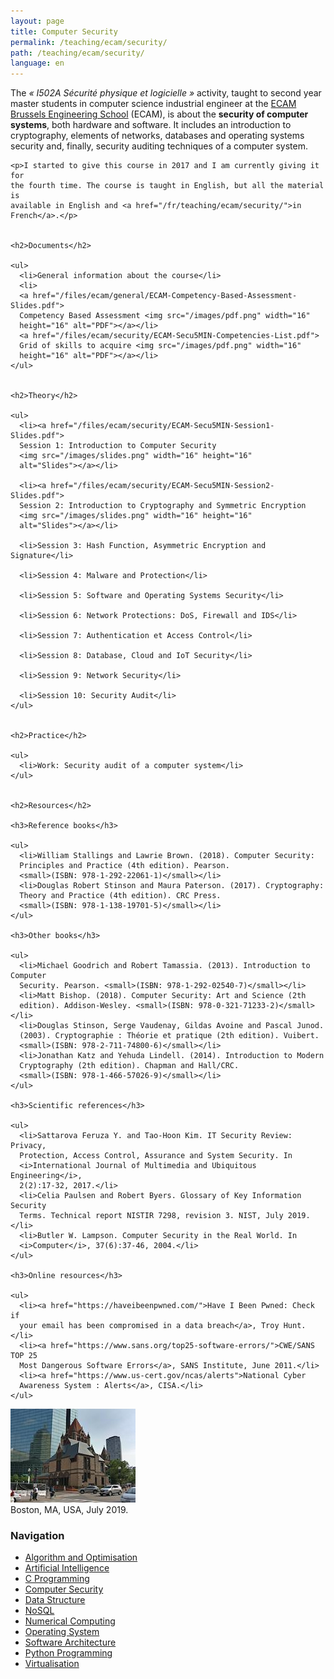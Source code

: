 ```yaml
---
layout: page
title: Computer Security
permalink: /teaching/ecam/security/
path: /teaching/ecam/security/
language: en
---
```


<div class="page-col-wrapper">
  <div class="page-col page-col-1">
    <p>The <i>« I502A Sécurité physique et logicielle »</i> activity, taught to 
    second year master students in computer science industrial engineer at the
    <a href="https://www.vinci.be/fr-be/ecam">ECAM Brussels Engineering
    School</a> (ECAM), is about the <b>security of computer systems</b>, both 
    hardware and software. It includes an introduction to cryptography, 
    elements of networks, databases and operating systems security and, finally,
    security auditing techniques of a computer system.</p>

    <p>I started to give this course in 2017 and I am currently giving it for
    the fourth time. The course is taught in English, but all the material is
    available in English and <a href="/fr/teaching/ecam/security/">in
    French</a>.</p>


    <h2>Documents</h2>

    <ul>
      <li>General information about the course</li>
      <li>
      <a href="/files/ecam/general/ECAM-Competency-Based-Assessment-Slides.pdf">
      Competency Based Assessment <img src="/images/pdf.png" width="16"
      height="16" alt="PDF"></a></li>
      <a href="/files/ecam/security/ECAM-Secu5MIN-Competencies-List.pdf">
      Grid of skills to acquire <img src="/images/pdf.png" width="16"
      height="16" alt="PDF"></a></li>
    </ul>


    <h2>Theory</h2>

    <ul>
      <li><a href="/files/ecam/security/ECAM-Secu5MIN-Session1-Slides.pdf">
      Session 1: Introduction to Computer Security
      <img src="/images/slides.png" width="16" height="16"
      alt="Slides"></a></li>

      <li><a href="/files/ecam/security/ECAM-Secu5MIN-Session2-Slides.pdf">
      Session 2: Introduction to Cryptography and Symmetric Encryption
      <img src="/images/slides.png" width="16" height="16"
      alt="Slides"></a></li>

      <li>Session 3: Hash Function, Asymmetric Encryption and Signature</li>

      <li>Session 4: Malware and Protection</li>

      <li>Session 5: Software and Operating Systems Security</li>

      <li>Session 6: Network Protections: DoS, Firewall and IDS</li>

      <li>Session 7: Authentication et Access Control</li>

      <li>Session 8: Database, Cloud and IoT Security</li>

      <li>Session 9: Network Security</li>

      <li>Session 10: Security Audit</li>
    </ul>


    <h2>Practice</h2>

    <ul>
      <li>Work: Security audit of a computer system</li>
    </ul>


    <h2>Resources</h2>

    <h3>Reference books</h3>

    <ul>
      <li>William Stallings and Lawrie Brown. (2018). Computer Security:
      Principles and Practice (4th edition). Pearson.
      <small>(ISBN: 978-1-292-22061-1)</small></li>
      <li>Douglas Robert Stinson and Maura Paterson. (2017). Cryptography:
      Theory and Practice (4th edition). CRC Press.
      <small>(ISBN: 978-1-138-19701-5)</small></li>
    </ul>

    <h3>Other books</h3>

    <ul>
      <li>Michael Goodrich and Robert Tamassia. (2013). Introduction to Computer
      Security. Pearson. <small>(ISBN: 978-1-292-02540-7)</small></li>
      <li>Matt Bishop. (2018). Computer Security: Art and Science (2th
      edition). Addison-Wesley. <small>(ISBN: 978-0-321-71233-2)</small></li>
      <li>Douglas Stinson, Serge Vaudenay, Gildas Avoine and Pascal Junod.
      (2003). Cryptographie : Théorie et pratique (2th edition). Vuibert.
      <small>(ISBN: 978-2-711-74800-6)</small></li>
      <li>Jonathan Katz and Yehuda Lindell. (2014). Introduction to Modern
      Cryptography (2th edition). Chapman and Hall/CRC.
      <small>(ISBN: 978-1-466-57026-9)</small></li>
    </ul>

    <h3>Scientific references</h3>

    <ul>
      <li>Sattarova Feruza Y. and Tao-Hoon Kim. IT Security Review: Privacy,
      Protection, Access Control, Assurance and System Security. In
      <i>International Journal of Multimedia and Ubiquitous Engineering</i>,
      2(2):17-32, 2017.</li>
      <li>Celia Paulsen and Robert Byers. Glossary of Key Information Security
      Terms. Technical report NISTIR 7298, revision 3. NIST, July 2019.</li>
      <li>Butler W. Lampson. Computer Security in the Real World. In
      <i>Computer</i>, 37(6):37-46, 2004.</li>
    </ul>

    <h3>Online resources</h3>

    <ul>
      <li><a href="https://haveibeenpwned.com/">Have I Been Pwned: Check if
      your email has been compromised in a data breach</a>, Troy Hunt.</li>
      <li><a href="https://www.sans.org/top25-software-errors/">CWE/SANS TOP 25
      Most Dangerous Software Errors</a>, SANS Institute, June 2011.</li>
      <li><a href="https://www.us-cert.gov/ncas/alerts">National Cyber
      Awareness System : Alerts</a>, CISA.</li>
    </ul>
  </div>
  <div class="page-col page-col-2">
    <p><img src="/images/boston.jpg" alt="Boston, MA, USA, July 2019."
    width="200" height="150"><br>
    Boston, MA, USA, July 2019.</p>
    <h3>Navigation</h3>
    <ul class="navigation">
      <li><a href="/teaching/ecam/algopti/">Algorithm and Optimisation</a></li>
      <li><a href="/teaching/ecam/ai/">Artificial Intelligence</a></li>
      <li><a href="/teaching/ecam/c/">C Programming</a></li>
      <li><a href="/teaching/ecam/security/">Computer Security</a></li>
      <li><a href="/teaching/ecam/datastruct/">Data Structure</a></li>
      <li><a href="/teaching/ecam/nosql/">NoSQL</a></li>
      <li><a href="/teaching/ecam/numcomp/">Numerical Computing</a></li>
      <li><a href="/teaching/ecam/os/">Operating System</a></li>
      <li><a href="/teaching/ecam/softarch/">Software Architecture</a></li>
      <li><a href="/teaching/ecam/python/">Python Programming</a></li>
      <li><a href="/teaching/ecam/virtualisation/">Virtualisation</a></li>
    </ul>
  </div>
</div>

